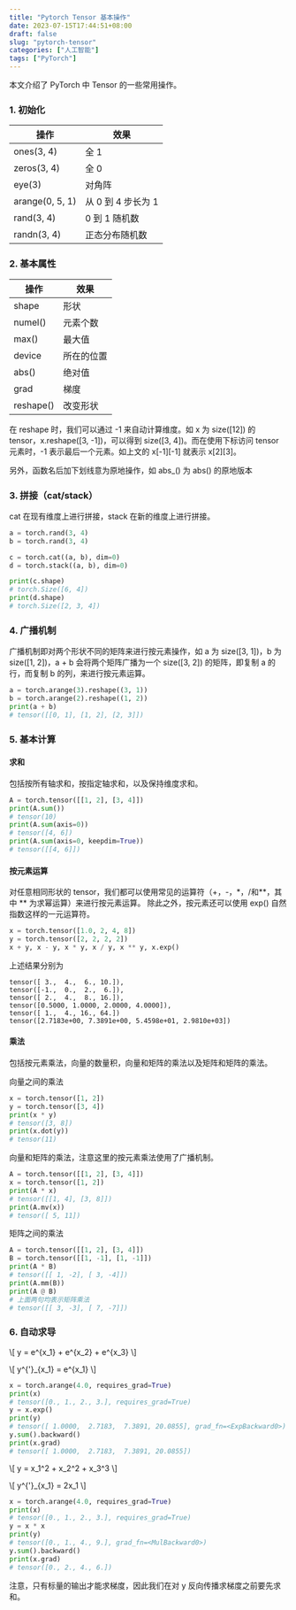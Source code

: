 ```yaml
---
title: "Pytorch Tensor 基本操作"
date: 2023-07-15T17:44:51+08:00
draft: false
slug: "pytorch-tensor"
categories: ["人工智能"]
tags: ["PyTorch"]
---
```


本文介绍了 PyTorch 中 Tensor 的一些常用操作。

<!--more-->

### 1. 初始化

| 操作            | 效果               |
| --------------- | ------------------ |
| ones(3, 4)      | 全 1               |
| zeros(3, 4)     | 全 0               |
| eye(3)          | 对角阵             |
| arange(0, 5, 1) | 从 0 到 4 步长为 1 |
| rand(3, 4)      | 0 到 1 随机数      |
| randn(3, 4)     | 正态分布随机数     |

### 2. 基本属性

| 操作      | 效果       |
| --------- | ---------- |
| shape     | 形状       |
| numel()   | 元素个数   |
| max()     | 最大值     |
| device    | 所在的位置 |
| abs()     | 绝对值     |
| grad      | 梯度       |
| reshape() | 改变形状   |

在 reshape 时，我们可以通过 -1 来自动计算维度。如 x 为 size([12]) 的 tensor，x.reshape([3, -1])，可以得到 size([3, 4])。而在使用下标访问 tensor 元素时，-1 表示最后一个元素。如上文的 x[-1][-1] 就表示 x[2][3]。

另外，函数名后加下划线意为原地操作，如 abs\_() 为 abs() 的原地版本

### 3. 拼接（cat/stack）

cat 在现有维度上进行拼接，stack 在新的维度上进行拼接。

```python
a = torch.rand(3, 4)
b = torch.rand(3, 4)

c = torch.cat((a, b), dim=0)
d = torch.stack((a, b), dim=0)

print(c.shape)
# torch.Size([6, 4])
print(d.shape)
# torch.Size([2, 3, 4])
```

### 4. 广播机制

广播机制即对两个形状不同的矩阵来进行按元素操作，如 a 为 size([3, 1])，b 为 size([1, 2])，a + b 会将两个矩阵广播为一个 size([3, 2]) 的矩阵，即复制 a 的行，而复制 b 的列，来进行按元素运算。

```python
a = torch.arange(3).reshape((3, 1))
b = torch.arange(2).reshape((1, 2))
print(a + b)
# tensor([[0, 1], [1, 2], [2, 3]])
```

### 5. 基本计算

#### 求和

包括按所有轴求和，按指定轴求和，以及保持维度求和。

```python
A = torch.tensor([[1, 2], [3, 4]])
print(A.sum())
# tensor(10)
print(A.sum(axis=0))
# tensor([4, 6])
print(A.sum(axis=0, keepdim=True))
# tensor([[4, 6]])
```

#### 按元素运算

对任意相同形状的 tensor，我们都可以使用常见的运算符（+，-，\*，/和\*\*，其中 \*\* 为求幂运算）来进行按元素运算。
除此之外，按元素还可以使用 exp() 自然指数这样的一元运算符。

```python
x = torch.tensor([1.0, 2, 4, 8])
y = torch.tensor([2, 2, 2, 2])
x + y, x - y, x * y, x / y, x ** y, x.exp()
```

上述结果分别为

```
tensor([ 3.,  4.,  6., 10.]),
tensor([-1.,  0.,  2.,  6.]),
tensor([ 2.,  4.,  8., 16.]),
tensor([0.5000, 1.0000, 2.0000, 4.0000]),
tensor([ 1.,  4., 16., 64.])
tensor([2.7183e+00, 7.3891e+00, 5.4598e+01, 2.9810e+03])
```

#### 乘法

包括按元素乘法，向量的数量积，向量和矩阵的乘法以及矩阵和矩阵的乘法。

向量之间的乘法

```python
x = torch.tensor([1, 2])
y = torch.tensor([3, 4])
print(x * y)
# tensor([3, 8])
print(x.dot(y))
# tensor(11)
```

向量和矩阵的乘法，注意这里的按元素乘法使用了广播机制。

```python
A = torch.tensor([[1, 2], [3, 4]])
x = torch.tensor([1, 2])
print(A * x)
# tensor([[1, 4], [3, 8]])
print(A.mv(x))
# tensor([ 5, 11])
```

矩阵之间的乘法

```python
A = torch.tensor([[1, 2], [3, 4]])
B = torch.tensor([[1, -1], [1, -1]])
print(A * B)
# tensor([[ 1, -2], [ 3, -4]])
print(A.mm(B))
print(A @ B)
# 上面两句均表示矩阵乘法
# tensor([[ 3, -3], [ 7, -7]])
```

### 6. 自动求导

\\[
y = e^{x_1} + e^{x_2} + e^{x_3}
\\]

\\[
y^{'}_{x_1} = e^{x_1}
\\]

```python
x = torch.arange(4.0, requires_grad=True)
print(x)
# tensor([0., 1., 2., 3.], requires_grad=True)
y = x.exp()
print(y)
# tensor([ 1.0000,  2.7183,  7.3891, 20.0855], grad_fn=<ExpBackward0>)
y.sum().backward()
print(x.grad)
# tensor([ 1.0000,  2.7183,  7.3891, 20.0855])
```

\\[
y = x_1^2 + x_2^2 + x_3^3
\\]

\\[
y^{'}_{x_1} = 2x_1
\\]

```python
x = torch.arange(4.0, requires_grad=True)
print(x)
# tensor([0., 1., 2., 3.], requires_grad=True)
y = x * x
print(y)
# tensor([0., 1., 4., 9.], grad_fn=<MulBackward0>)
y.sum().backward()
print(x.grad)
# tensor([0., 2., 4., 6.])
```

注意，只有标量的输出才能求梯度，因此我们在对 y 反向传播求梯度之前要先求和。
